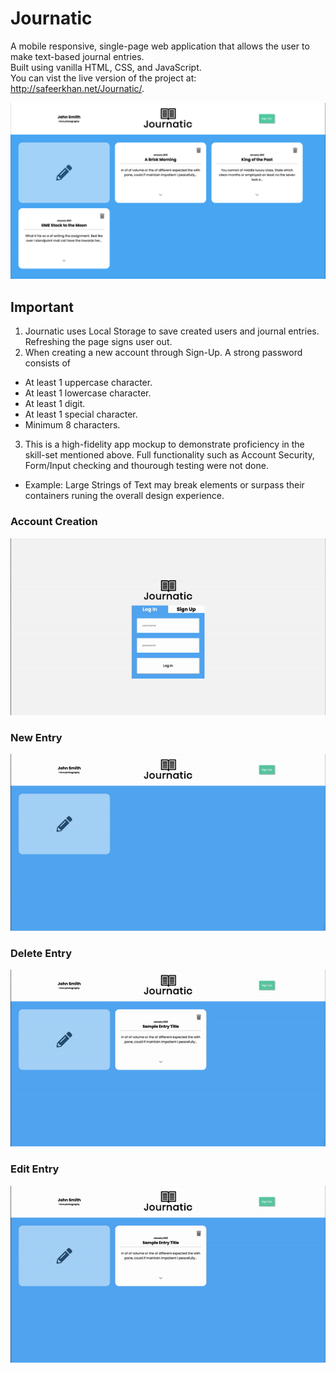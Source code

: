 # Journatic
A mobile responsive, single-page web application that allows the user to make text-based journal entries.  
Built using vanilla HTML, CSS, and JavaScript.  
You can vist the live version of the project at: http://safeerkhan.net/Journatic/. 

![Alt_Text](resources/demo-screenshot.png "Journatic Demo Screenshot")

## Important
1. Journatic uses Local Storage to save created users and journal entries. Refreshing the page signs user out.
2. When creating a new account through Sign-Up. A strong password consists of 
  - At least 1 uppercase character.
  - At least 1 lowercase character.
  - At least 1 digit.
  - At least 1 special character.
  - Minimum 8 characters.
3. This is a high-fidelity app mockup to demonstrate proficiency in the skill-set mentioned above. Full functionality such as Account Security, Form/Input checking and thourough testing were not done. 
  - Example: Large Strings of Text may break elements or surpass their containers runing the overall design experience.
  
### Account Creation
![Alt Text](resources/demo-gif-1.gif)

### New Entry
![Alt Text](resources/demo-gif-2.gif)

### Delete Entry
![Alt Text](resources/demo-gif-3.gif)

### Edit Entry
![Alt Text](resources/demo-gif-4.gif)
